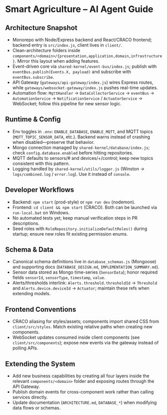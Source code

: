 # Smart Agriculture – AI Agent Guide

## Architecture Snapshot
- Monorepo with Node/Express backend and React/CRACO frontend; backend entry is `src/index.js`, client lives in `client/`.
- Clean-architecture folders inside `components/<domain>/{presentation,application,domain,infrastructure}`. Mirror this layout when adding features.
- Event-driven core via `shared-kernel/event-bus/index.js`; publish with `eventBus.publish(Events.X, payload)` and subscribe with `eventBus.subscribe`.
- API Gateway (`gateways/api-gateway/index.js`) wires Express routes, while `gateways/websocket-gateway/index.js` pushes real-time updates.
- Automation flow: `MqttHandler` → `DataCollectorService` → `eventBus` → `AutomationService` → `NotificationService` / `ActuatorService` → WebSocket; follow this pipeline for new sensor logic.

## Runtime & Config
- Env toggles in `.env`: `ENABLE_DATABASE`, `ENABLE_MQTT`, and MQTT topics (`MQTT_TOPIC_SENSOR_DATA`, etc.). Backend warns instead of crashing when disabled—preserve that behavior.
- Mongo connection managed by `shared-kernel/database/index.js`; check `config.database.enabled` before hitting repositories.
- MQTT defaults to sensors/# and devices/+/control; keep new topics consistent with this pattern.
- Logging handled by `shared-kernel/utils/logger.js` (Winston → `logs/combined.log` / `error.log`). Use it instead of `console`.

## Developer Workflows
- Backend: `npm start` (prod-style) or `npm run dev` (nodemon).
- Frontend: `cd client && npm start` (CRACO). Both can be launched via `run-local.bat` on Windows.
- No automated tests yet; keep manual verification steps in PR descriptions.
- Seed roles with `RoleRepository.initializeDefaultRoles()` during startup; ensure new roles fit existing permission enums.

## Schema & Data
- Canonical schema definitions live in `database_schemas.js` (Mongoose) and supporting docs (`DATABASE_DESIGN.md`, `IMPLEMENTATION_SUMMARY.md`).
- Sensor data stored as Mongo time-series (`SensorData`); honor required fields `sensorId`, `sensorType`, `timestamp`, `value`.
- Alerts/thresholds interlink: `Alerts.threshold.thresholdId` → `Threshold` and `Alerts.device.deviceId` → `Actuator`; maintain these refs when extending models.

## Frontend Conventions
- CRACO aliasing for styles/assets; components import shared CSS from `client/src/styles`. Match existing relative paths when creating new components.
- WebSocket updates consumed inside client components (see `client/src/components`); expose new events via the gateway instead of polling APIs.

## Extending the System
- Add new business capabilities by creating all four layers inside the relevant `components/<domain>` folder and exposing routes through the API Gateway.
- Publish domain events for cross-component work rather than calling services directly.
- Update documentation (`ARCHITECTURE.md`, `DATABASE_*`) when modifying data flows or schemas.
